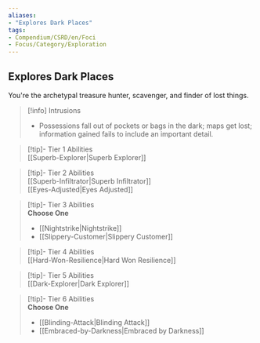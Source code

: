 ```yaml
---
aliases:
- "Explores Dark Places"
tags:
- Compendium/CSRD/en/Foci
- Focus/Category/Exploration
---
```


  
## Explores Dark Places  
You're the archetypal treasure hunter, scavenger, and finder of lost things.  

>[!info] Intrusions  
>- Possessions fall out of pockets or bags in the dark; maps get lost; information gained fails to include an important detail.  


>[!tip]- Tier 1 Abilities  
> [[Superb-Explorer|Superb Explorer]]  


>[!tip]- Tier 2 Abilities  
> [[Superb-Infiltrator|Superb Infiltrator]]  
> [[Eyes-Adjusted|Eyes Adjusted]]  


>[!tip]- Tier 3 Abilities  
> **Choose One**  
>- [[Nightstrike|Nightstrike]]  
>- [[Slippery-Customer|Slippery Customer]]  


>[!tip]- Tier 4 Abilities  
> [[Hard-Won-Resilience|Hard Won Resilience]]  


>[!tip]- Tier 5 Abilities  
> [[Dark-Explorer|Dark Explorer]]  


>[!tip]- Tier 6 Abilities  
> **Choose One**  
>- [[Blinding-Attack|Blinding Attack]]  
>- [[Embraced-by-Darkness|Embraced by Darkness]]